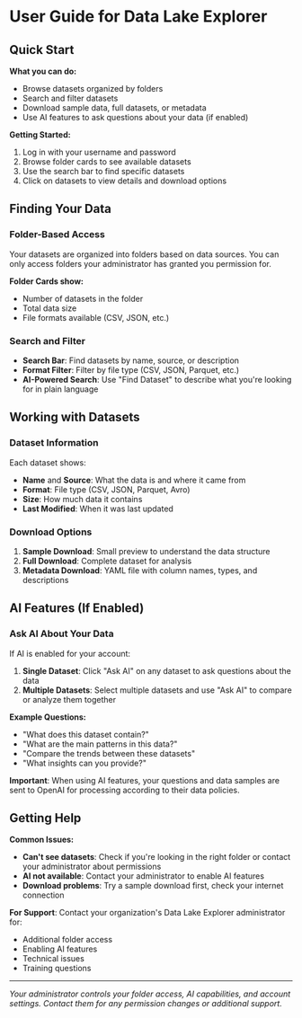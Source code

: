 # User Guide for Data Lake Explorer

## Quick Start

**What you can do:**
- Browse datasets organized by folders
- Search and filter datasets
- Download sample data, full datasets, or metadata
- Use AI features to ask questions about your data (if enabled)

**Getting Started:**
1. Log in with your username and password
2. Browse folder cards to see available datasets
3. Use the search bar to find specific datasets
4. Click on datasets to view details and download options

## Finding Your Data

### Folder-Based Access
Your datasets are organized into folders based on data sources. You can only access folders your administrator has granted you permission for.

**Folder Cards show:**
- Number of datasets in the folder
- Total data size
- File formats available (CSV, JSON, etc.)

### Search and Filter
- **Search Bar**: Find datasets by name, source, or description
- **Format Filter**: Filter by file type (CSV, JSON, Parquet, etc.)
- **AI-Powered Search**: Use "Find Dataset" to describe what you're looking for in plain language

## Working with Datasets

### Dataset Information
Each dataset shows:
- **Name** and **Source**: What the data is and where it came from
- **Format**: File type (CSV, JSON, Parquet, Avro)
- **Size**: How much data it contains
- **Last Modified**: When it was last updated

### Download Options
1. **Sample Download**: Small preview to understand the data structure
2. **Full Download**: Complete dataset for analysis
3. **Metadata Download**: YAML file with column names, types, and descriptions

## AI Features (If Enabled)

### Ask AI About Your Data
If AI is enabled for your account:
1. **Single Dataset**: Click "Ask AI" on any dataset to ask questions about the data
2. **Multiple Datasets**: Select multiple datasets and use "Ask AI" to compare or analyze them together

**Example Questions:**
- "What does this dataset contain?"
- "What are the main patterns in this data?"
- "Compare the trends between these datasets"
- "What insights can you provide?"

**Important**: When using AI features, your questions and data samples are sent to OpenAI for processing according to their data policies.

## Getting Help

**Common Issues:**
- **Can't see datasets**: Check if you're looking in the right folder or contact your administrator about permissions
- **AI not available**: Contact your administrator to enable AI features
- **Download problems**: Try a sample download first, check your internet connection

**For Support**: Contact your organization's Data Lake Explorer administrator for:
- Additional folder access
- Enabling AI features
- Technical issues
- Training questions

---

*Your administrator controls your folder access, AI capabilities, and account settings. Contact them for any permission changes or additional support.*